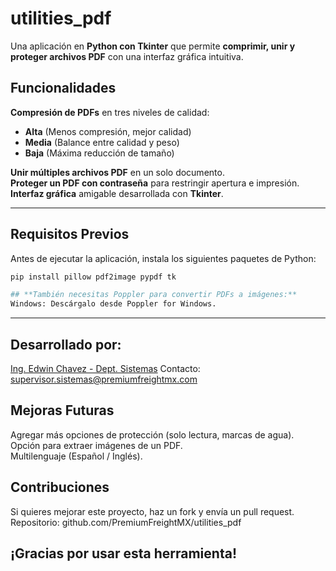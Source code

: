 # utilities_pdf

Una aplicación en **Python con Tkinter** que permite **comprimir, unir y proteger archivos PDF** con una interfaz gráfica intuitiva.  

## Funcionalidades  
 **Compresión de PDFs** en tres niveles de calidad:  
   - **Alta** (Menos compresión, mejor calidad)  
   - **Media** (Balance entre calidad y peso)  
   - **Baja** (Máxima reducción de tamaño)  

 **Unir múltiples archivos PDF** en un solo documento.  
 **Proteger un PDF con contraseña** para restringir apertura e impresión.  
 **Interfaz gráfica** amigable desarrollada con **Tkinter**.  

---

## **Requisitos Previos**  
Antes de ejecutar la aplicación, instala los siguientes paquetes de Python:  

```bash
pip install pillow pdf2image pypdf tk

## **También necesitas Poppler para convertir PDFs a imágenes:**
Windows: Descárgalo desde Poppler for Windows.
```

---

## **Desarrollado por:**
<ins>Ing. Edwin Chavez - Dept. Sistemas</ins>
Contacto: supervisor.sistemas@premiumfreightmx.com

## Mejoras Futuras
Agregar más opciones de protección (solo lectura, marcas de agua).  
Opción para extraer imágenes de un PDF.  
Multilenguaje (Español / Inglés).  

## Contribuciones
Si quieres mejorar este proyecto, haz un fork y envía un pull request.
Repositorio: github.com/PremiumFreightMX/utilities_pdf

## ¡Gracias por usar esta herramienta!
